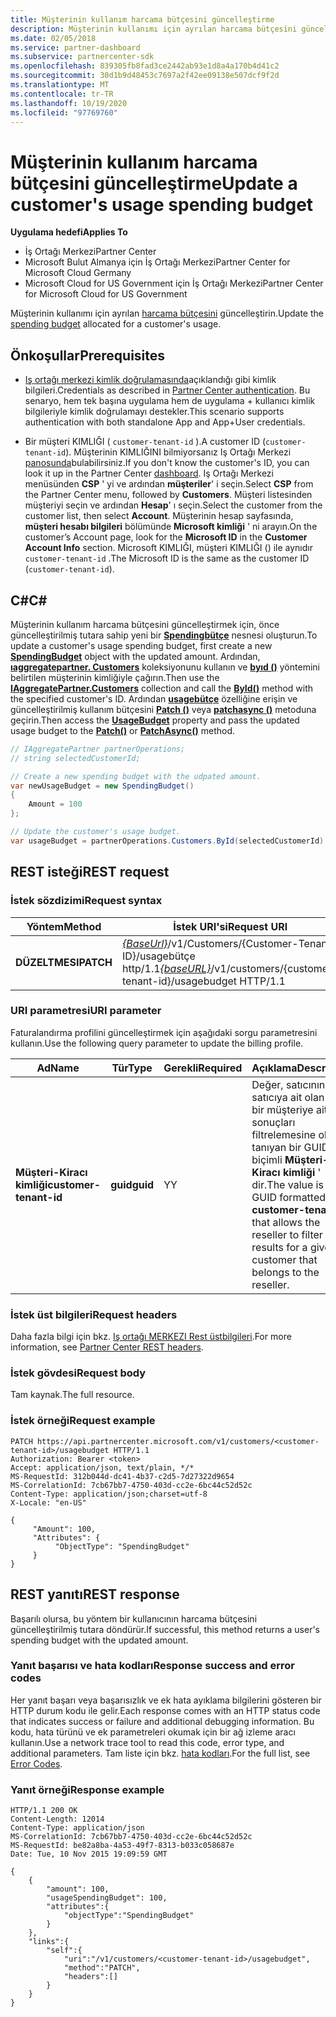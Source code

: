 ```yaml
---
title: Müşterinin kullanım harcama bütçesini güncelleştirme
description: Müşterinin kullanımı için ayrılan harcama bütçesini güncelleştirin.
ms.date: 02/05/2018
ms.service: partner-dashboard
ms.subservice: partnercenter-sdk
ms.openlocfilehash: 839305fb8fad3ce2442ab93e1d8a4a170b4d41c2
ms.sourcegitcommit: 30d1b9d48453c7697a2f42ee09138e507dcf9f2d
ms.translationtype: MT
ms.contentlocale: tr-TR
ms.lasthandoff: 10/19/2020
ms.locfileid: "97769760"
---
```

# <a name="update-a-customers-usage-spending-budget"></a><span data-ttu-id="0d32e-103">Müşterinin kullanım harcama bütçesini güncelleştirme</span><span class="sxs-lookup"><span data-stu-id="0d32e-103">Update a customer's usage spending budget</span></span>

<span data-ttu-id="0d32e-104">**Uygulama hedefi**</span><span class="sxs-lookup"><span data-stu-id="0d32e-104">**Applies To**</span></span>

- <span data-ttu-id="0d32e-105">İş Ortağı Merkezi</span><span class="sxs-lookup"><span data-stu-id="0d32e-105">Partner Center</span></span>
- <span data-ttu-id="0d32e-106">Microsoft Bulut Almanya için İş Ortağı Merkezi</span><span class="sxs-lookup"><span data-stu-id="0d32e-106">Partner Center for Microsoft Cloud Germany</span></span>
- <span data-ttu-id="0d32e-107">Microsoft Cloud for US Government için İş Ortağı Merkezi</span><span class="sxs-lookup"><span data-stu-id="0d32e-107">Partner Center for Microsoft Cloud for US Government</span></span>

<span data-ttu-id="0d32e-108">Müşterinin kullanımı için ayrılan [harcama bütçesini](customer-usage-resources.md#customerusagesummary) güncelleştirin.</span><span class="sxs-lookup"><span data-stu-id="0d32e-108">Update the [spending budget](customer-usage-resources.md#customerusagesummary) allocated for a customer's usage.</span></span>

## <a name="prerequisites"></a><span data-ttu-id="0d32e-109">Önkoşullar</span><span class="sxs-lookup"><span data-stu-id="0d32e-109">Prerequisites</span></span>

- <span data-ttu-id="0d32e-110">[Iş ortağı merkezi kimlik doğrulamasında](partner-center-authentication.md)açıklandığı gibi kimlik bilgileri.</span><span class="sxs-lookup"><span data-stu-id="0d32e-110">Credentials as described in [Partner Center authentication](partner-center-authentication.md).</span></span> <span data-ttu-id="0d32e-111">Bu senaryo, hem tek başına uygulama hem de uygulama + kullanıcı kimlik bilgileriyle kimlik doğrulamayı destekler.</span><span class="sxs-lookup"><span data-stu-id="0d32e-111">This scenario supports authentication with both standalone App and App+User credentials.</span></span>

- <span data-ttu-id="0d32e-112">Bir müşteri KIMLIĞI ( `customer-tenant-id` ).</span><span class="sxs-lookup"><span data-stu-id="0d32e-112">A customer ID (`customer-tenant-id`).</span></span> <span data-ttu-id="0d32e-113">Müşterinin KIMLIĞINI bilmiyorsanız Iş Ortağı Merkezi [panosunda](https://partner.microsoft.com/dashboard)bulabilirsiniz.</span><span class="sxs-lookup"><span data-stu-id="0d32e-113">If you don't know the customer's ID, you can look it up in the Partner Center [dashboard](https://partner.microsoft.com/dashboard).</span></span> <span data-ttu-id="0d32e-114">Iş Ortağı Merkezi menüsünden **CSP** ' yi ve ardından **müşteriler**' i seçin.</span><span class="sxs-lookup"><span data-stu-id="0d32e-114">Select **CSP** from the Partner Center menu, followed by **Customers**.</span></span> <span data-ttu-id="0d32e-115">Müşteri listesinden müşteriyi seçin ve ardından **Hesap**' ı seçin.</span><span class="sxs-lookup"><span data-stu-id="0d32e-115">Select the customer from the customer list, then select **Account**.</span></span> <span data-ttu-id="0d32e-116">Müşterinin hesap sayfasında, **müşteri hesabı bilgileri** bölümünde **Microsoft kimliği** ' ni arayın.</span><span class="sxs-lookup"><span data-stu-id="0d32e-116">On the customer’s Account page, look for the **Microsoft ID** in the **Customer Account Info** section.</span></span> <span data-ttu-id="0d32e-117">Microsoft KIMLIĞI, müşteri KIMLIĞI () ile aynıdır `customer-tenant-id` .</span><span class="sxs-lookup"><span data-stu-id="0d32e-117">The Microsoft ID is the same as the customer ID  (`customer-tenant-id`).</span></span>

## <a name="c"></a><span data-ttu-id="0d32e-118">C\#</span><span class="sxs-lookup"><span data-stu-id="0d32e-118">C\#</span></span>

<span data-ttu-id="0d32e-119">Müşterinin kullanım harcama bütçesini güncelleştirmek için, önce güncelleştirilmiş tutara sahip yeni bir [**Spendingbütçe**](/dotnet/api/microsoft.store.partnercenter.models.usage.spendingbudget) nesnesi oluşturun.</span><span class="sxs-lookup"><span data-stu-id="0d32e-119">To update a customer's usage spending budget, first create a new [**SpendingBudget**](/dotnet/api/microsoft.store.partnercenter.models.usage.spendingbudget) object with the updated amount.</span></span> <span data-ttu-id="0d32e-120">Ardından, [**ıaggregatepartner. Customers**](/dotnet/api/microsoft.store.partnercenter.customers.icustomercollection) koleksiyonunu kullanın ve [**byıd ()**](/dotnet/api/microsoft.store.partnercenter.customers.icustomercollection.byid) yöntemini belirtilen müşterinin kimliğiyle çağırın.</span><span class="sxs-lookup"><span data-stu-id="0d32e-120">Then use the [**IAggregatePartner.Customers**](/dotnet/api/microsoft.store.partnercenter.customers.icustomercollection) collection and call the [**ById()**](/dotnet/api/microsoft.store.partnercenter.customers.icustomercollection.byid) method with the specified customer's ID.</span></span> <span data-ttu-id="0d32e-121">Ardından [**usagebütçe**](/dotnet/api/microsoft.store.partnercenter.customers.icustomer.usagebudget) özelliğine erişin ve güncelleştirilmiş kullanım bütçesini [**Patch ()**](/dotnet/api/microsoft.store.partnercenter.usage.icustomerusagespendingbudget.patch) veya [**patchasync ()**](/dotnet/api/microsoft.store.partnercenter.usage.icustomerusagespendingbudget.patchasync) metoduna geçirin.</span><span class="sxs-lookup"><span data-stu-id="0d32e-121">Then access the [**UsageBudget**](/dotnet/api/microsoft.store.partnercenter.customers.icustomer.usagebudget) property and pass the updated usage budget to the [**Patch()**](/dotnet/api/microsoft.store.partnercenter.usage.icustomerusagespendingbudget.patch) or [**PatchAsync()**](/dotnet/api/microsoft.store.partnercenter.usage.icustomerusagespendingbudget.patchasync) method.</span></span>

``` csharp
// IAggregatePartner partnerOperations;
// string selectedCustomerId;

// Create a new spending budget with the udpated amount.
var newUsageBudget = new SpendingBudget()
{
    Amount = 100
};

// Update the customer's usage budget.
var usageBudget = partnerOperations.Customers.ById(selectedCustomerId).UsageBudget.Patch(newUsageBudget);
```

## <a name="rest-request"></a><span data-ttu-id="0d32e-122">REST isteği</span><span class="sxs-lookup"><span data-stu-id="0d32e-122">REST request</span></span>

### <a name="request-syntax"></a><span data-ttu-id="0d32e-123">İstek sözdizimi</span><span class="sxs-lookup"><span data-stu-id="0d32e-123">Request syntax</span></span>

| <span data-ttu-id="0d32e-124">Yöntem</span><span class="sxs-lookup"><span data-stu-id="0d32e-124">Method</span></span>    | <span data-ttu-id="0d32e-125">İstek URI'si</span><span class="sxs-lookup"><span data-stu-id="0d32e-125">Request URI</span></span>                                                                                             |
|-----------|---------------------------------------------------------------------------------------------------------|
| <span data-ttu-id="0d32e-126">**DÜZELTMESI**</span><span class="sxs-lookup"><span data-stu-id="0d32e-126">**PATCH**</span></span> | <span data-ttu-id="0d32e-127">[*{BaseUrl}*](partner-center-rest-urls.md)/v1/Customers/{Customer-Tenant-ID}/usagebütçe http/1.1</span><span class="sxs-lookup"><span data-stu-id="0d32e-127">[*{baseURL}*](partner-center-rest-urls.md)/v1/customers/{customer-tenant-id}/usagebudget  HTTP/1.1</span></span> |

### <a name="uri-parameter"></a><span data-ttu-id="0d32e-128">URI parametresi</span><span class="sxs-lookup"><span data-stu-id="0d32e-128">URI parameter</span></span>

<span data-ttu-id="0d32e-129">Faturalandırma profilini güncelleştirmek için aşağıdaki sorgu parametresini kullanın.</span><span class="sxs-lookup"><span data-stu-id="0d32e-129">Use the following query parameter to update the billing profile.</span></span>

| <span data-ttu-id="0d32e-130">Ad</span><span class="sxs-lookup"><span data-stu-id="0d32e-130">Name</span></span>                   | <span data-ttu-id="0d32e-131">Tür</span><span class="sxs-lookup"><span data-stu-id="0d32e-131">Type</span></span>     | <span data-ttu-id="0d32e-132">Gerekli</span><span class="sxs-lookup"><span data-stu-id="0d32e-132">Required</span></span> | <span data-ttu-id="0d32e-133">Açıklama</span><span class="sxs-lookup"><span data-stu-id="0d32e-133">Description</span></span>                                                                                                                                            |
|------------------------|----------|----------|--------------------------------------------------------------------------------------------------------------------------------------------------------|
| <span data-ttu-id="0d32e-134">**Müşteri-Kiracı kimliği**</span><span class="sxs-lookup"><span data-stu-id="0d32e-134">**customer-tenant-id**</span></span> | <span data-ttu-id="0d32e-135">**guid**</span><span class="sxs-lookup"><span data-stu-id="0d32e-135">**guid**</span></span> | <span data-ttu-id="0d32e-136">Y</span><span class="sxs-lookup"><span data-stu-id="0d32e-136">Y</span></span>        | <span data-ttu-id="0d32e-137">Değer, satıcının satıcıya ait olan belirli bir müşteriye ait sonuçları filtrelemesine olanak tanıyan bir GUID biçimli **Müşteri-Kiracı kimliği** ' dir.</span><span class="sxs-lookup"><span data-stu-id="0d32e-137">The value is a GUID formatted **customer-tenant-id** that allows the reseller to filter the results for a given customer that belongs to the reseller.</span></span> |

### <a name="request-headers"></a><span data-ttu-id="0d32e-138">İstek üst bilgileri</span><span class="sxs-lookup"><span data-stu-id="0d32e-138">Request headers</span></span>

<span data-ttu-id="0d32e-139">Daha fazla bilgi için bkz. [Iş ortağı MERKEZI Rest üstbilgileri](headers.md).</span><span class="sxs-lookup"><span data-stu-id="0d32e-139">For more information, see [Partner Center REST headers](headers.md).</span></span>

### <a name="request-body"></a><span data-ttu-id="0d32e-140">İstek gövdesi</span><span class="sxs-lookup"><span data-stu-id="0d32e-140">Request body</span></span>

<span data-ttu-id="0d32e-141">Tam kaynak.</span><span class="sxs-lookup"><span data-stu-id="0d32e-141">The full resource.</span></span>

### <a name="request-example"></a><span data-ttu-id="0d32e-142">İstek örneği</span><span class="sxs-lookup"><span data-stu-id="0d32e-142">Request example</span></span>

```http
PATCH https://api.partnercenter.microsoft.com/v1/customers/<customer-tenant-id>/usagebudget HTTP/1.1
Authorization: Bearer <token>
Accept: application/json, text/plain, */*
MS-RequestId: 312b044d-dc41-4b37-c2d5-7d27322d9654
MS-CorrelationId: 7cb67bb7-4750-403d-cc2e-6bc44c52d52c
Content-Type: application/json;charset=utf-8
X-Locale: "en-US"

{
     "Amount": 100,
     "Attributes": {
          "ObjectType": "SpendingBudget"
     }
}
```

## <a name="rest-response"></a><span data-ttu-id="0d32e-143">REST yanıtı</span><span class="sxs-lookup"><span data-stu-id="0d32e-143">REST response</span></span>

<span data-ttu-id="0d32e-144">Başarılı olursa, bu yöntem bir kullanıcının harcama bütçesini güncelleştirilmiş tutara döndürür.</span><span class="sxs-lookup"><span data-stu-id="0d32e-144">If successful, this method returns a user's spending budget with the updated amount.</span></span>

### <a name="response-success-and-error-codes"></a><span data-ttu-id="0d32e-145">Yanıt başarısı ve hata kodları</span><span class="sxs-lookup"><span data-stu-id="0d32e-145">Response success and error codes</span></span>

<span data-ttu-id="0d32e-146">Her yanıt başarı veya başarısızlık ve ek hata ayıklama bilgilerini gösteren bir HTTP durum kodu ile gelir.</span><span class="sxs-lookup"><span data-stu-id="0d32e-146">Each response comes with an HTTP status code that indicates success or failure and additional debugging information.</span></span> <span data-ttu-id="0d32e-147">Bu kodu, hata türünü ve ek parametreleri okumak için bir ağ izleme aracı kullanın.</span><span class="sxs-lookup"><span data-stu-id="0d32e-147">Use a network trace tool to read this code, error type, and additional parameters.</span></span> <span data-ttu-id="0d32e-148">Tam liste için bkz. [hata kodları](error-codes.md).</span><span class="sxs-lookup"><span data-stu-id="0d32e-148">For the full list, see [Error Codes](error-codes.md).</span></span>

### <a name="response-example"></a><span data-ttu-id="0d32e-149">Yanıt örneği</span><span class="sxs-lookup"><span data-stu-id="0d32e-149">Response example</span></span>

```http
HTTP/1.1 200 OK
Content-Length: 12014
Content-Type: application/json
MS-CorrelationId: 7cb67bb7-4750-403d-cc2e-6bc44c52d52c
MS-RequestId: be82a8ba-4a53-49f7-8313-b033c058687e
Date: Tue, 10 Nov 2015 19:09:59 GMT

{
    {
        "amount": 100,
        "usageSpendingBudget": 100,
        "attributes":{
            "objectType":"SpendingBudget"
        }
    },
    "links":{
        "self":{
            "uri":"/v1/customers/<customer-tenant-id>/usagebudget",
            "method":"PATCH",
            "headers":[]
        }
    }
}
```
